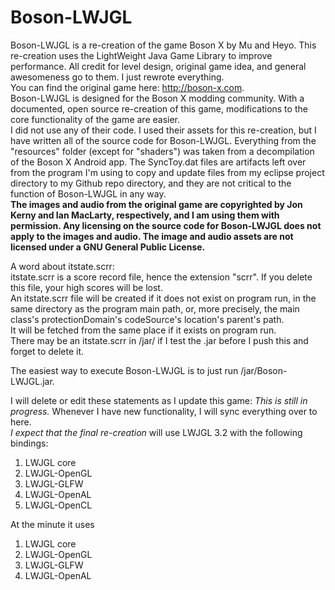 # Boson-LWJGL  
Boson-LWJGL is a re-creation of the game Boson X by Mu and Heyo. This re-creation uses the LightWeight Java Game Library to improve performance. All credit for level design, original game idea, and general awesomeness go to them. I just rewrote everything.  
You can find the original game here: <http://boson-x.com>.  
Boson-LWJGL is designed for the Boson X modding community. With a documented, open source re-creation of this game, modifications to the core functionality of the game are easier.  
I did not use any of their code. I used their assets for this re-creation, but I have written all of the source code for Boson-LWJGL.
Everything from the "resources" folder (except for "shaders") was taken from a decompilation of the Boson X Android app. The SyncToy.dat files are artifacts left over from the program I'm using to copy and update files from my eclipse project directory to my Github repo directory, and they are not critical to the function of Boson-LWJGL in any way.  
**The images and audio from the original game are copyrighted by Jon Kerny and Ian MacLarty, respectively, and I am using them with permission. Any licensing on the source code for Boson-LWJGL does not apply to the images and audio. The image and audio assets are not licensed under a GNU General Public License.**  
  
A word about itstate.scrr:  
itstate.scrr is a score record file, hence the extension "scrr". If you delete this file, your high scores will be lost.  
An itstate.scrr file will be created if it does not exist on program run, in the same directory as the program main path, or, more precisely, the main class's protectionDomain's codeSource's location's parent's path.  
It will be fetched from the same place if it exists on program run.  
There may be an itstate.scrr in /jar/ if I test the .jar before I push this and forget to delete it.  
  
The easiest way to execute Boson-LWJGL is to just run /jar/Boson-LWJGL.jar.
  
I will delete or edit these statements as I update this game:
*This is still in progress.* Whenever I have new functionality, I will sync everything over to here.  
*I expect that the final re-creation* will use LWJGL 3.2 with the following bindings:  
1. LWJGL core  
2. LWJGL-OpenGL  
3. LWJGL-GLFW  
4. LWJGL-OpenAL  
5. LWJGL-OpenCL  
  
    
At the minute it uses  
1. LWJGL core  
2. LWJGL-OpenGL  
3. LWJGL-GLFW  
4. LWJGL-OpenAL  